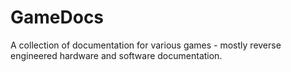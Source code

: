 GameDocs
========

A collection of documentation for various games - mostly reverse engineered hardware and software documentation.
